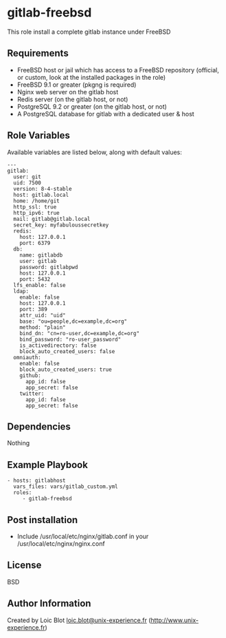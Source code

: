 gitlab-freebsd
=========

This role install a complete gitlab instance under FreeBSD

Requirements
------------

* FreeBSD host or jail which has access to a FreeBSD repository (official, or custom, look at the installed packages in the role)
* FreeBSD 9.1 or greater (pkgng is required)
* Nginx web server on the gitlab host
* Redis server (on the gitlab host, or not)
* PostgreSQL 9.2 or greater (on the gitlab host, or not)
* A PostgreSQL database for gitlab with a dedicated user & host

Role Variables
--------------

Available variables are listed below, along with default values:

```
---
gitlab:
  user: git
  uid: 7500
  version: 8-4-stable
  host: gitlab.local
  home: /home/git
  http_ssl: true
  http_ipv6: true
  mail: gitlab@gitlab.local
  secret_key: myfabuloussecretkey
  redis:
    host: 127.0.0.1
    port: 6379
  db:
    name: gitlabdb
    user: gitlab
    password: gitlabpwd
    host: 127.0.0.1
    port: 5432
  lfs_enable: false
  ldap:
    enable: false
    host: 127.0.0.1
    port: 389
    attr_uid: "uid"
    base: "ou=people,dc=example,dc=org"
    method: "plain"
    bind_dn: "cn=ro-user,dc=example,dc=org"
    bind_password: "ro-user_password"
    is_activedirectory: false
    block_auto_created_users: false
  omniauth:
    enable: false
    block_auto_created_users: true
    github:
      app_id: false
      app_secret: false
    twitter:
      app_id: false
      app_secret: false
```

Dependencies
------------

Nothing

Example Playbook
----------------

    - hosts: gitlabhost
      vars_files: vars/gitlab_custom.yml
      roles:
         - gitlab-freebsd


Post installation
-----------------

* Include /usr/local/etc/nginx/gitlab.conf in your /usr/local/etc/nginx/nginx.conf

License
-------

BSD

Author Information
------------------

Created by Loic Blot <loic.blot@unix-experience.fr> (http://www.unix-experience.fr)
